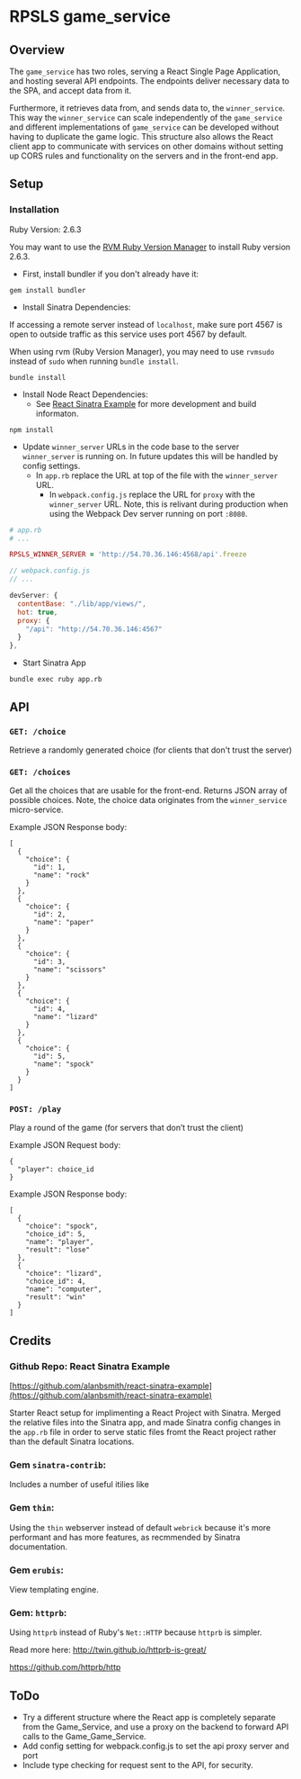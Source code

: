 # RPSLS game_service

## Overview

The `game_service` has two roles, serving a React Single Page Application,
and hosting several API endpoints. The endpoints deliver necessary data to the
SPA, and accept data from it.

Furthermore, it retrieves data from, and sends data to, the `winner_service`.
This way the `winner_service` can scale independently of the `game_service` and
different implementations of `game_service` can be developed without
having to duplicate the game logic. This structure also allows the React
client app to communicate with services on other domains without setting up
CORS rules and functionality on the servers and in the front-end app.

## Setup

### Installation

Ruby Version: 2.6.3

You may want to use the [RVM Ruby Version Manager](https://rvm.io/rvm/install)
to install Ruby version 2.6.3.

- First, install bundler if you don't already have it:

```
gem install bundler
```

- Install Sinatra Dependencies:

If accessing a remote server instead of `localhost`, make sure port 4567 is open
to outside traffic as this service uses port 4567 by default.

When using rvm (Ruby Version Manager), you may need to use `rvmsudo` instead of
`sudo` when running `bundle install`.

```
bundle install
```

- Install Node React Dependencies:
  - See [React Sinatra
    Example](https://github.com/alanbsmith/react-sinatra-example) for more
    development and build informaton.

```
npm install
```

- Update `winner_server` URLs in the code base to the server `winner_server` is
  running on. In future updates this will be handled by config settings.
  - In `app.rb` replace the URL at top of the file with the `winner_server`
    URL.
    - In `webpack.config.js` replace the URL for `proxy` with the
      `winner_server` URL. Note, this is relivant during production when using
      the Webpack Dev server running on port `:8080`.

```ruby
# app.rb
# ...

RPSLS_WINNER_SERVER = 'http://54.70.36.146:4568/api'.freeze
```

```javascript
// webpack.config.js
// ...

devServer: {
  contentBase: "./lib/app/views/",
  hot: true,
  proxy: {
    "/api": "http://54.70.36.146:4567"
  }
},
```

- Start Sinatra App

```
bundle exec ruby app.rb
```

## API

### `GET: /choice`

Retrieve a randomly generated choice (for clients that don't trust the server)

### `GET: /choices`

Get all the choices that are usable for the front-end. Returns JSON array of
possible choices. Note, the choice data originates from the `winner_service`
micro-service.

Example JSON Response body:

```
[
  {
    "choice": {
      "id": 1,
      "name": "rock"
    }
  },
  {
    "choice": {
      "id": 2,
      "name": "paper"
    }
  },
  {
    "choice": {
      "id": 3,
      "name": "scissors"
    }
  },
  {
    "choice": {
      "id": 4,
      "name": "lizard"
    }
  },
  {
    "choice": {
      "id": 5,
      "name": "spock"
    }
  }
]
```

### `POST: /play`

Play a round of the game (for servers that don’t trust the client)

Example JSON Request body:

```
{
  "player": choice_id
}
```

Example JSON Response body:

```
[
  {
    "choice": "spock",
    "choice_id": 5,
    "name": "player",
    "result": "lose"
  },
  {
    "choice": "lizard",
    "choice_id": 4,
    "name": "computer",
    "result": "win"
  }
]
```

## Credits

### Github Repo: React Sinatra Example

[https://github.com/alanbsmith/react-sinatra-example](https://github.com/alanbsmith/react-sinatra-example)

Starter React setup for implimenting a React Project with Sinatra. Merged the
relative files into the Sinatra app, and made Sinatra config changes in the
`app.rb` file in order to serve static files fromt the React project rather
than the default Sinatra locations.

### Gem `sinatra-contrib`:

Includes a number of useful itilies like

### Gem `thin`:

Using the `thin` webserver instead of default `webrick` because it's more
performant and has more features, as recmmended by Sinatra
documentation.

### Gem `erubis`:

View templating engine.

### Gem: `httprb`:

Using `httprb` instead of Ruby's `Net::HTTP` because `httprb` is simpler.

Read more here:
http://twin.github.io/httprb-is-great/

https://github.com/httprb/http

## ToDo

- Try a different structure where the React app is completely separate from the
  Game_Service, and use a proxy on the backend to forward API calls to the
  Game_Game_Service.
- Add config setting for webpack.config.js to set the api proxy server and port
- Include type checking for request sent to the API, for security.
